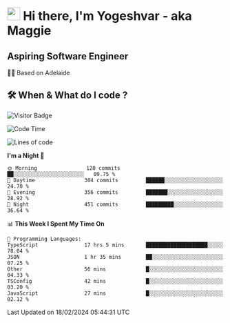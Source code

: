 <h1><img src="https://emojis.slackmojis.com/emojis/images/1531849430/4246/blob-sunglasses.gif?1531849430" width="30"/> Hi there, I'm Yogeshvar - aka Maggie</h1>

## Aspiring Software Engineer
🏂🏻  Based on Adelaide 

## 🛠 When & What do I code ?  

![Visitor Badge](https://visitor-badge.feriirawann.repl.co?username=yogeshvar&repo=yogeshvar&label=Visitors&style=plastic&color=%23457BFF&contentType=svg)

<!--START_SECTION:waka-->
![Code Time](http://img.shields.io/badge/Code%20Time-2%2C699%20hrs%209%20mins-blue)

![Lines of code](https://img.shields.io/badge/From%20Hello%20World%20I%27ve%20Written-4.1%20million%20lines%20of%20code-blue)

**I'm a Night 🦉** 

```text
🌞 Morning                120 commits         ██░░░░░░░░░░░░░░░░░░░░░░░   09.75 % 
🌆 Daytime                304 commits         ██████░░░░░░░░░░░░░░░░░░░   24.70 % 
🌃 Evening                356 commits         ███████░░░░░░░░░░░░░░░░░░   28.92 % 
🌙 Night                  451 commits         █████████░░░░░░░░░░░░░░░░   36.64 % 
```


📊 **This Week I Spent My Time On** 

```text
💬 Programming Languages: 
TypeScript               17 hrs 5 mins       ████████████████████░░░░░   78.04 % 
JSON                     1 hr 35 mins        ██░░░░░░░░░░░░░░░░░░░░░░░   07.25 % 
Other                    56 mins             █░░░░░░░░░░░░░░░░░░░░░░░░   04.33 % 
TSConfig                 42 mins             █░░░░░░░░░░░░░░░░░░░░░░░░   03.20 % 
JavaScript               27 mins             █░░░░░░░░░░░░░░░░░░░░░░░░   02.12 % 
```


 Last Updated on 18/02/2024 05:44:31 UTC
<!--END_SECTION:waka-->
